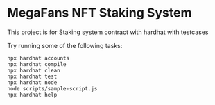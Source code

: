 # MegaFans NFT Staking System

This project is for Staking system contract with hardhat with testcases

Try running some of the following tasks:

```shell
npx hardhat accounts
npx hardhat compile
npx hardhat clean
npx hardhat test
npx hardhat node
node scripts/sample-script.js
npx hardhat help
```
